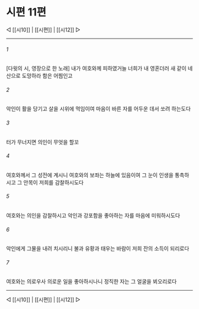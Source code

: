 ﻿# 시편 11편

◁ [[시10]] | [[시편]] | [[시12]] ▷
***

###### 1
[다윗의 시, 영장으로 한 노래] 내가 여호와께 피하였거늘 너희가 내 영혼더러 새 같이 네 산으로 도망하라 함은 어찜인고

###### 2
악인이 활을 당기고 살을 시위에 먹임이여 마음이 바른 자를 어두운 데서 쏘려 하는도다

###### 3
터가 무너지면 의인이 무엇을 할꼬

###### 4
여호와께서 그 성전에 계시니 여호와의 보좌는 하늘에 있음이여 그 눈이 인생을 통촉하시고 그 안목이 저희를 감찰하시도다

###### 5
여호와는 의인을 감찰하시고 악인과 강포함을 좋아하는 자를 마음에 미워하시도다

###### 6
악인에게 그물을 내려 치시리니 불과 유황과 태우는 바람이 저희 잔의 소득이 되리로다

###### 7
여호와는 의로우사 의로운 일을 좋아하시나니 정직한 자는 그 얼굴을 뵈오리로다


***
◁ [[시10]] | [[시편]] | [[시12]] ▷